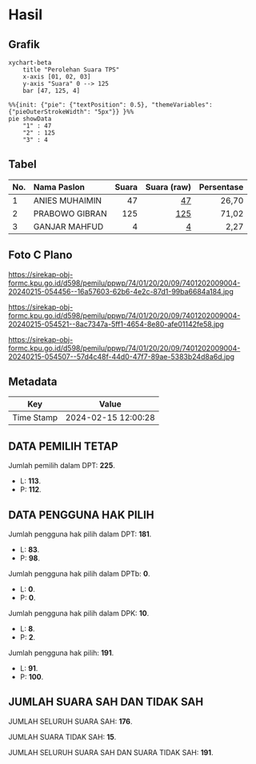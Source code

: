 # Hasil

## Grafik

```mermaid
xychart-beta
    title "Perolehan Suara TPS"
    x-axis [01, 02, 03]
    y-axis "Suara" 0 --> 125
    bar [47, 125, 4]
```

```mermaid
%%{init: {"pie": {"textPosition": 0.5}, "themeVariables": {"pieOuterStrokeWidth": "5px"}} }%%
pie showData
    "1" : 47
    "2" : 125
    "3" : 4
```

## Tabel

| No. | Nama Paslon    | Suara | Suara (raw) | Persentase |
|:--- |:-------------- | -----:| -----------:| ----------:|
| 1   | ANIES MUHAIMIN | 47    | [47][p-1]   | 26,70      |
| 2   | PRABOWO GIBRAN | 125   | [125][p-2]  | 71,02      |
| 3   | GANJAR MAHFUD  | 4     | [4][p-3]    | 2,27       |


[p-1]: https://github.com/gigit-pemilu/pemilu-2024-74-sulawesi-tenggara/blob/main/pilpres/hitung-suara/sub/74-sulawesi-tenggara/sub/01-kolaka/sub/20-samaturu/sub/2009-latuo/sub/004-tps/sub/paslon-1.txt
[p-2]: https://github.com/gigit-pemilu/pemilu-2024-74-sulawesi-tenggara/blob/main/pilpres/hitung-suara/sub/74-sulawesi-tenggara/sub/01-kolaka/sub/20-samaturu/sub/2009-latuo/sub/004-tps/sub/paslon-2.txt
[p-3]: https://github.com/gigit-pemilu/pemilu-2024-74-sulawesi-tenggara/blob/main/pilpres/hitung-suara/sub/74-sulawesi-tenggara/sub/01-kolaka/sub/20-samaturu/sub/2009-latuo/sub/004-tps/sub/paslon-3.txt

## Foto C Plano

https://sirekap-obj-formc.kpu.go.id/d598/pemilu/ppwp/74/01/20/20/09/7401202009004-20240215-054456--16a57603-62b6-4e2c-87d1-99ba6684a184.jpg

https://sirekap-obj-formc.kpu.go.id/d598/pemilu/ppwp/74/01/20/20/09/7401202009004-20240215-054521--8ac7347a-5ff1-4654-8e80-afe01142fe58.jpg

https://sirekap-obj-formc.kpu.go.id/d598/pemilu/ppwp/74/01/20/20/09/7401202009004-20240215-054507--57d4c48f-44d0-47f7-89ae-5383b24d8a6d.jpg


## Metadata

| Key        | Value               |
| ---------- | ------------------- |
| Time Stamp | 2024-02-15 12:00:28 |


## DATA PEMILIH TETAP

Jumlah pemilih dalam DPT: **225**.
 * L: **113**.
 * P: **112**.

## DATA PENGGUNA HAK PILIH

Jumlah pengguna hak pilih dalam DPT: **181**.
 * L: **83**.
 * P: **98**.

Jumlah pengguna hak pilih dalam DPTb: **0**.
 * L: **0**.
 * P: **0**.

Jumlah pengguna hak pilih dalam DPK: **10**.
 * L: **8**.
 * P: **2**.

Jumlah pengguna hak pilih: **191**.
 * L: **91**.
 * P: **100**.

## JUMLAH SUARA SAH DAN TIDAK SAH

JUMLAH SELURUH SUARA SAH: **176**.

JUMLAH SUARA TIDAK SAH: **15**.

JUMLAH SELURUH SUARA SAH DAN SUARA TIDAK SAH: **191**.


